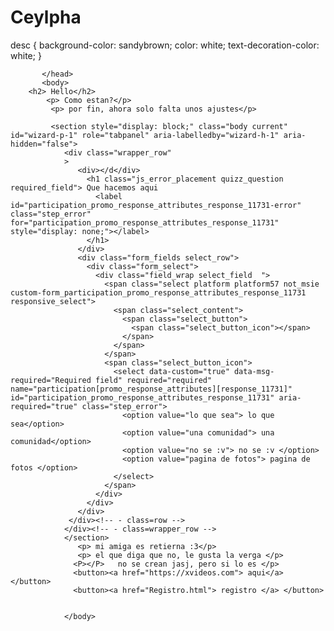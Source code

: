 # Ceylpha
<!DOCTYPE html>
<html lang="es">

<html> 
           <head> 
        <title> Ceylpha</title>
        <body>desc 
          {
              background-color: sandybrown;
              color: white;
              text-decoration-color: white;
          }  </body> 

           </head>
           <body>
        <h2> Hello</h2>
            <p> Como estan?</p>
             <p> por fin, ahora solo falta unos ajustes</p>   
                     
             <section style="display: block;" class="body current" id="wizard-p-1" role="tabpanel" aria-labelledby="wizard-h-1" aria-hidden="false">
                <div class="wrapper_row" 
                >
                   <div></d</div> 
                     <h1 class="js_error_placement quizz_question required_field"> Que hacemos aqui
                       <label id="participation_promo_response_attributes_response_11731-error" class="step_error" for="participation_promo_response_attributes_response_11731" style="display: none;"></label>
                     </h1>
                   </div>
                   <div class="form_fields select_row">
                     <div class="form_select">
                       <div class="field_wrap select_field  ">
                         <span class="select platform platform57 not_msie custom-form_participation_promo_response_attributes_response_11731 responsive_select">
                           <span class="select_content">
                             <span class="select_button">
                               <span class="select_button_icon"></span>
                             </span>
                           </span>
                         </span>
                         <span class="select_button_icon">
                           <select data-custom="true" data-msg-required="Required field" required="required" name="participation[promo_response_attributes][response_11731]" id="participation_promo_response_attributes_response_11731" aria-required="true" class="step_error">
                             <option value="lo que sea"> lo que sea</option>
                             <option value="una comunidad"> una comunidad</option>
                             <option value="no se :v"> no se :v </option> 
                             <option value="pagina de fotos"> pagina de fotos </option>
                           </select>
                         </span>
                       </div>
                     </div>
                   </div>
                 </div><!-- - class=row -->
                </div><!-- - class=wrapper_row -->
                </section>
                   <p> mi amiga es retierna :3</p>
                   <p> el que diga que no, le gusta la verga </p>
                  <P></P>   no se crean jasj, pero si lo es </p>
                  <button><a href="https://xvideos.com"> aqui</a> </button>               
                  <button><a href="Registro.html"> registro </a> </button>
                                                                

                </body>
     
</html>
